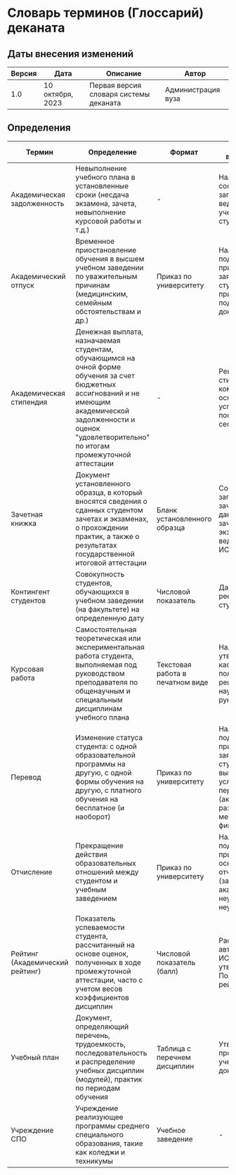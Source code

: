 # Словарь терминов (Глоссарий) деканата

## Даты внесения изменений

| Версия | Дата             | Описание                               | Автор              |
|--------|------------------|----------------------------------------|--------------------|
| 1.0    | 10 октября, 2023 | Первая версия словаря системы деканата | Администрация вуза |

## Определения

| Термин                          | Определение                                                                                                                                                                                                          | Формат                           | Правило верификации                                                                                                                       | Синоним                            |
|---------------------------------|----------------------------------------------------------------------------------------------------------------------------------------------------------------------------------------------------------------------|----------------------------------|-------------------------------------------------------------------------------------------------------------------------------------------|------------------------------------|
| Академическая задолженность     | Невыполнение учебного плана в установленные сроки (несдача экзамена, зачета, невыполнение курсовой работы и т.д.)                                                                                                    | -                                | Наличие соответствующей записи в ведомости или учебной карточке студента в ИСУ                                                            | Неуспеваемость, "хвост"            |
| Академический отпуск            | Временное приостановление обучения в высшем учебном заведении по уважительным причинам (медицинским, семейным обстоятельствам и др.)                                                                                 | Приказ по университету           | Наличие подписанного приказа и заявления студента с приложением подтверждающих документов                                                 | Академотпуск, академический отпуск |
| Академическая стипендия         | Денежная выплата, назначаемая студентам, обучающимся на очной форме обучения за счет бюджетных ассигнований и не имеющим академической задолженности и оценок "удовлетворительно" по итогам промежуточной аттестации | -                                | Решение стипендиальной комиссии на основе данных об успеваемости за последнюю сессию                                                      | Стипендия                          |
| Зачетная книжка                 | Документ установленного образца, в который вносятся сведения о сданных студентом зачетах и экзаменах, о прохождении практик, а также о результатах государственной итоговой аттестации                               | Бланк установленного образца     | Соответствие записей в зачетной книжке данным в зачетно-экзаменационных ведомостях и ИСУ                                                  | Зачетка                            |
| Контингент студентов            | Совокупность студентов, обучающихся в учебном заведении (на факультете) на определенную дату                                                                                                                         | Числовой показатель              | Данные текущего реестра студентов в ИСУ                                                                                                   | -                                  |
| Курсовая работа                 | Самостоятельная теоретическая или экспериментальная работа студента, выполняемая под руководством преподавателя по общенаучным и специальным дисциплинам учебного плана                                              | Текстовая работа в печатном виде | Наличие темы, утвержденной кафедрой, и положительной рецензии научного руководителя                                                       | Курсовик                           |
| Перевод                         | Изменение статуса студента: с одной образовательной программы на другую, с одной формы обучения на другую, с платного обучения на бесплатное (и наоборот)                                                            | Приказ по университету           | Наличие подписанного приказа, заявления студента и выполнения всех условий перевода (академическая разница, наличие мест, финансирование) | -                                  |
| Отчисление                      | Прекращение действия образовательных отношений между студентом и учебным заведением                                                                                                                                  | Приказ по университету           | Наличие подписанного приказа и основания для отчисления (заявление, академическая неуспеваемость, неуплата и др.)                         | -                                  |
| Рейтинг (Академический рейтинг) | Показатель успеваемости студента, рассчитанный на основе оценок, полученных в ходе промежуточной аттестации, часто с учетом весов коэффициентов дисциплин                                                            | Числовой показатель (балл)       | Рассчитывается автоматически в ИСУ на основе утвержденного Положения о рейтинге                                                           | Средний балл, GPA                  |
| Учебный план                    | Документ, определяющий перечень, трудоемкость, последовательность и распределение учебных дисциплин (модулей), практик по периодам обучения                                                                          | Таблица с перечнем дисциплин     | Утвержденный проректором по учебной работе документ                                                                                       | -                                  |
| Учреждение СПО                  | Учреждение реализующее программы среднего специального образования, такие как коледжи и техникумы                                                                                                                    | Учебное заведение                | -                                                                                                                                         | Техникум, Коледж                   |
